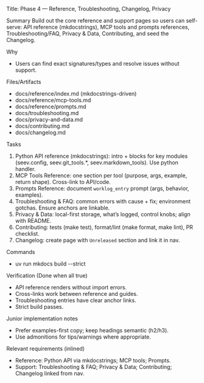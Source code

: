 Title: Phase 4 — Reference, Troubleshooting, Changelog, Privacy

Summary
Build out the core reference and support pages so users can self-serve: API reference (mkdocstrings), MCP tools and prompts references, Troubleshooting/FAQ, Privacy & Data, Contributing, and seed the Changelog.

Why
- Users can find exact signatures/types and resolve issues without support.

Files/Artifacts
- docs/reference/index.md (mkdocstrings-driven)
- docs/reference/mcp-tools.md
- docs/reference/prompts.md
- docs/troubleshooting.md
- docs/privacy-and-data.md
- docs/contributing.md
- docs/changelog.md

Tasks
1) Python API reference (mkdocstrings): intro + blocks for key modules (seev.config, seev.git_tools.*, seev.markdown_tools). Use python handler.
2) MCP Tools Reference: one section per tool (purpose, args, example, return shape). Cross-link to API/code.
3) Prompts Reference: document `worklog_entry` prompt (args, behavior, examples).
4) Troubleshooting & FAQ: common errors with cause + fix; environment gotchas. Ensure anchors are linkable.
5) Privacy & Data: local-first storage, what’s logged, control knobs; align with README.
6) Contributing: tests (make test), format/lint (make format, make lint), PR checklist.
7) Changelog: create page with `Unreleased` section and link it in nav.

Commands
- uv run mkdocs build --strict

Verification (Done when all true)
- API reference renders without import errors.
- Cross-links work between reference and guides.
- Troubleshooting entries have clear anchor links.
- Strict build passes.

Junior implementation notes
- Prefer examples-first copy; keep headings semantic (h2/h3).
- Use admonitions for tips/warnings where appropriate.

Relevant requirements (inlined)
- Reference: Python API via mkdocstrings; MCP tools; Prompts.
- Support: Troubleshooting & FAQ; Privacy & Data; Contributing; Changelog linked from nav.
